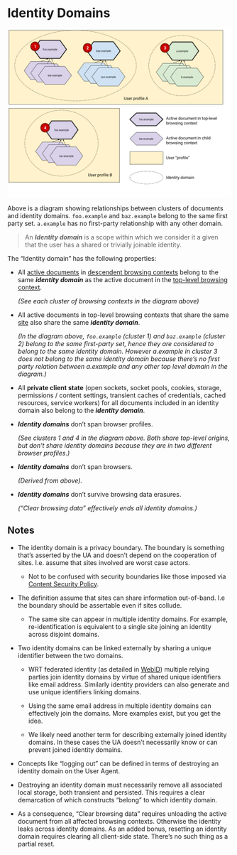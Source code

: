 # Identity Domains

![Diagram of example identity domains described below](images/identity-domains.png)

Above is a diagram showing relationships between clusters of documents and
identity domains. `foo.example` and `baz.example` belong to the same first party
set. `a.example` has no first-party relationship with any other domain.

> An **_Identity domain_** is a scope within which we consider it a given that
> the user has a shared or trivially joinable identity.

The “Identity domain” has the following properties:

*   All
    [active documents](https://html.spec.whatwg.org/multipage/browsers.html#active-document)
    in
    [descendent browsing contexts](https://html.spec.whatwg.org/multipage/browsers.html#list-of-the-descendant-browsing-contexts)
    belong to the same **_identity domain_** as the active document in the
    [top-level browsing context](https://html.spec.whatwg.org/multipage/browsers.html#top-level-browsing-context).

    _(See each cluster of browsing contexts in the diagram above)_

*   All active documents in top-level browsing contexts that share the same
    [site](https://html.spec.whatwg.org/multipage/webappapis.html#site) also
    share the same **_identity domain_**.

    _(In the diagram above, `foo.example` (cluster 1) and `baz.example` (cluster
    2) belong to the same first-party set, hence they are considered to belong
    to the same identity domain. However a.example in cluster 3 does not belong
    to the same identity domain because there’s no first party relation between
    a.example and any other top level domain in the diagram.)_

*   All **private client state** (open sockets, socket pools, cookies, storage,
    permissions / content settings, transient caches of credentials, cached
    resources, service workers) for all documents included in an identity domain
    also belong to the **_identity domain_**.

*   **_Identity domains_** don’t span browser profiles.

    _(See clusters 1 and 4 in the diagram above. Both share top-level origins,
    but don’t share identity domains because they are in two different browser
    profiles.)_

*   **_Identity domains_** don’t span browsers.

    _(Derived from above)._

*   **_Identity domains_** don’t survive browsing data erasures.

    _(“Clear browsing data” effectively ends all identity domains.)_

<!-- Footnotes themselves at the bottom. -->

## Notes

*   The identity domain is a privacy boundary. The boundary is something that’s
    asserted by the UA and doesn’t depend on the cooperation of sites. I.e.
    assume that sites involved are worst case actors.

    *   Not to be confused with security boundaries like those imposed via
        [Content Security Policy](https://developer.mozilla.org/en-US/docs/Web/HTTP/CSP).

*   The definition assume that sites can share information out-of-band. I.e the
    boundary should be assertable even if sites collude.

    *   The same site can appear in multiple identity domains. For example,
        re-identification is equivalent to a single site joining an identity
        across disjoint domains.

*   Two identity domains can be linked externally by sharing a unique identifier
    between the two domains.

    *   WRT federated identity (as detailed in
        [WebID](https://github.com/samuelgoto/WebID)) multiple relying parties
        join identity domains by virtue of shared unique identifiers like email
        address. Similarly identity providers can also generate and use unique
        identifiers linking domains.

    *   Using the same email address in multiple identity domains can
        effectively join the domains. More examples exist, but you get the idea.

    *   We likely need another term for describing externally joined identity
        domains. In these cases the UA doesn’t necessarily know or can prevent
        joined identity domains.

*   Concepts like “logging out” can be defined in terms of destroying an
    identity domain on the User Agent.

*   Destroying an identity domain must necessarily remove all associated local
    storage, both transient and persisted. This requires a clear demarcation of
    which constructs “belong” to which identity domain.

*   As a consequence, “Clear browsing data” requires unloading the active
    document from all affected browsing contexts. Otherwise the identity leaks
    across identity domains. As an added bonus, resetting an identity domain
    requires clearing all client-side state. There’s no such thing as a partial
    reset.
